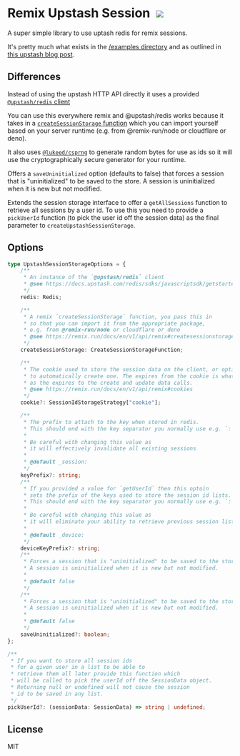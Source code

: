# Remix Upstash Session &nbsp;![](https://img.shields.io/npm/v/remix-upstash-session.svg)

A super simple library to use uptash redis for remix sessions.

It's pretty much what exists in the [/examples directory](https://github.com/remix-run/remix/tree/main/examples/redis-upstash-session) and as outlined in [this upstash blog post](https://upstash.com/blog/redis-session-remix).

## Differences

Instead of using the upstash HTTP API directly it uses a provided [`@upstash/redis` client](https://docs.upstash.com/redis/sdks/javascriptsdk/getstarted)

You can use this everywhere remix and @upstash/redis works because it takes in a [`createSessionStorage` function](https://remix.run/docs/en/v1/api/remix#createsessionstorage) which you can import yourself based on your server runtime (e.g. from @remix-run/node or cloudflare or deno).

It also uses [`@lukeed/csprng`](https://github.com/lukeed/csprng) to generate random bytes for use as ids so it will use the cryptographically secure generator for your runtime.

Offers a `saveUninitialized` option (defaults to false) that forces a session that is "uninitialized" to be saved to the store. A session is uninitialized when it is new but not modified.

Extends the session storage interface to offer a `getAllSessions` function to retrieve all sessions by a user id. To use this you need to provide a `pickUserId` function (to pick the user id off the session data) as the final parameter to `createUpstashSessionStorage`.

## Options

```ts
type UpstashSessionStorageOptions = {
	/**
	 * An instance of the `@upstash/redis` client
	 * @see https://docs.upstash.com/redis/sdks/javascriptsdk/getstarted
	 */
	redis: Redis;

	/**
	 * A remix `createSessionStorage` function, you pass this in
	 * so that you can import it from the appropriate package,
	 * e.g. from @remix-run/node or cloudflare or deno
	 * @see https://remix.run/docs/en/v1/api/remix#createsessionstorage
	 */
	createSessionStorage: CreateSessionStorageFunction;

	/**
	 * The cookie used to store the session data on the client, or options used
	 * to automatically create one. The expires from the cookie is what is provided
	 * as the expires to the create and update data calls.
	 * @see https://remix.run/docs/en/v1/api/remix#cookies
	 */
	cookie?: SessionIdStorageStrategy["cookie"];

	/**
	 * The prefix to attach to the key when stored in redis.
	 * This should end with the key separator you normally use e.g. `:`
	 *
	 * Be careful with changing this value as
	 * it will effectively invalidate all existing sessions
	 *
	 * @default _session:
	 */
	keyPrefix?: string;
	/**
	 * If you provided a value for `getUserId` then this optoin
	 * sets the prefix of the keys used to store the session id lists.
	 * This should end with the key separator you normally use e.g. `:`
	 *
	 * Be careful with changing this value as
	 * it will eliminate your ability to retrieve previous session lists
	 *
	 * @default _device:
	 */
	deviceKeyPrefix?: string;
	/**
	 * Forces a session that is "uninitialized" to be saved to the store.
	 * A session is uninitialized when it is new but not modified.
	 *
	 * @default false
	 */
	/**
	 * Forces a session that is "uninitialized" to be saved to the store.
	 * A session is uninitialized when it is new but not modified.
	 *
	 * @default false
	 */
	saveUninitialized?: boolean;
};
```

```ts
/**
 * If you want to store all session ids
 * for a given user in a list to be able to
 * retrieve them all later provide this function which
 * will be called to pick the userId off the SessionData object.
 * Returning null or undefined will not cause the session
 * id to be saved in any list.
 */
pickUserId?: (sessionData: SessionData) => string | undefined;
```

## License

MIT
